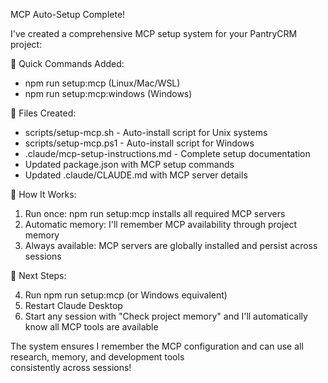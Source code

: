 MCP Auto-Setup Complete!

  I've created a comprehensive MCP setup system for your PantryCRM project:

  🚀 Quick Commands Added:

  - npm run setup:mcp (Linux/Mac/WSL)
  - npm run setup:mcp:windows (Windows)

  📁 Files Created:

  - scripts/setup-mcp.sh - Auto-install script for Unix systems
  - scripts/setup-mcp.ps1 - Auto-install script for Windows
  - .claude/mcp-setup-instructions.md - Complete setup documentation
  - Updated package.json with MCP setup commands
  - Updated .claude/CLAUDE.md with MCP server details

  🔄 How It Works:

  1. Run once: npm run setup:mcp installs all required MCP servers
  2. Automatic memory: I'll remember MCP availability through project memory
  3. Always available: MCP servers are globally installed and persist across sessions

  🎯 Next Steps:

  4. Run npm run setup:mcp (or Windows equivalent)
  5. Restart Claude Desktop
  6. Start any session with "Check project memory" and I'll automatically know all MCP tools are available        

  The system ensures I remember the MCP configuration and can use all research, memory, and development tools     
   consistently across sessions!